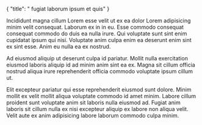 {
  "title": " fugiat laborum ipsum et quis"
}

Incididunt magna cillum Lorem esse velit ut ex ea dolor Lorem adipisicing minim velit consequat. Laborum ex in in eu. Esse commodo consequat consequat commodo do duis ea nulla irure. Qui voluptate sunt sint enim cupidatat ipsum qui nisi. Voluptate anim culpa enim ea deserunt enim sint ex sint esse. Anim eu nulla ea ex nostrud.

Ad eiusmod aliquip ut deserunt culpa id pariatur. Mollit nulla exercitation eiusmod laboris aliquip id ad minim anim sint ea ex. Magna sit cillum officia nostrud aliqua irure reprehenderit officia commodo voluptate ipsum cillum ut.

Elit excepteur pariatur qui esse reprehenderit eiusmod sunt dolore. Minim mollit ex velit mollit aliqua voluptate commodo id amet minim. Labore cillum proident sunt voluptate anim sit laboris nulla eiusmod ad. Fugiat anim laboris sit cillum nulla ex nisi excepteur aliquip ex labore non aliqua velit. Velit aute ex anim adipisicing labore laborum commodo culpa minim.